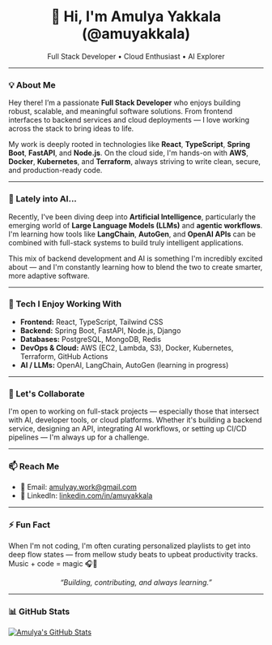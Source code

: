<h1 align="center">👋 Hi, I'm Amulya Yakkala (@amuyakkala)</h1>

<p align="center">
  Full Stack Developer • Cloud Enthusiast • AI Explorer
</p>

---

### 💡 About Me

Hey there! I’m a passionate **Full Stack Developer** who enjoys building robust, scalable, and meaningful software solutions. From frontend interfaces to backend services and cloud deployments — I love working across the stack to bring ideas to life.

My work is deeply rooted in technologies like **React**, **TypeScript**, **Spring Boot**, **FastAPI**, and **Node.js**. On the cloud side, I'm hands-on with **AWS**, **Docker**, **Kubernetes**, and **Terraform**, always striving to write clean, secure, and production-ready code.

---

### 🤖 Lately into AI...

Recently, I've been diving deep into **Artificial Intelligence**, particularly the emerging world of **Large Language Models (LLMs)** and **agentic workflows**. I'm learning how tools like **LangChain**, **AutoGen**, and **OpenAI APIs** can be combined with full-stack systems to build truly intelligent applications.

This mix of backend development and AI is something I'm incredibly excited about — and I'm constantly learning how to blend the two to create smarter, more adaptive software.

---

### 🚀 Tech I Enjoy Working With

- **Frontend:** React, TypeScript, Tailwind CSS
- **Backend:** Spring Boot, FastAPI, Node.js, Django
- **Databases:** PostgreSQL, MongoDB, Redis
- **DevOps & Cloud:** AWS (EC2, Lambda, S3), Docker, Kubernetes, Terraform, GitHub Actions
- **AI / LLMs:** OpenAI, LangChain, AutoGen (learning in progress)

---

### 🤝 Let's Collaborate

I'm open to working on full-stack projects — especially those that intersect with AI, developer tools, or cloud platforms. Whether it's building a backend service, designing an API, integrating AI workflows, or setting up CI/CD pipelines — I'm always up for a challenge.

---

### 📫 Reach Me

- 📧 Email: [amulyay.work@gmail.com](mailto:amulyay.work@gmail.com)
- 💼 LinkedIn: [linkedin.com/in/amuyakkala](https://www.linkedin.com/in/amuyakkala)

---

### ⚡ Fun Fact

When I'm not coding, I'm often curating personalized playlists to get into deep flow states — from mellow study beats to upbeat productivity tracks. Music + code = magic 🎧🚀


<!---
amuyakkala/amuyakkala is a ✨ special ✨ repository because its `README.md` (this file) appears on your GitHub profile.
You can click the Preview link to take a look at your changes.
--->

<p align="center">
  <i>“Building, contributing, and always learning.”</i>
</p>

---


### 📊 GitHub Stats
[![Amulya's GitHub Stats](https://github-readme-stats.vercel.app/api?username=amuyakkala&show_icons=true&theme=radical)](https://github.com/amuyakkala)
